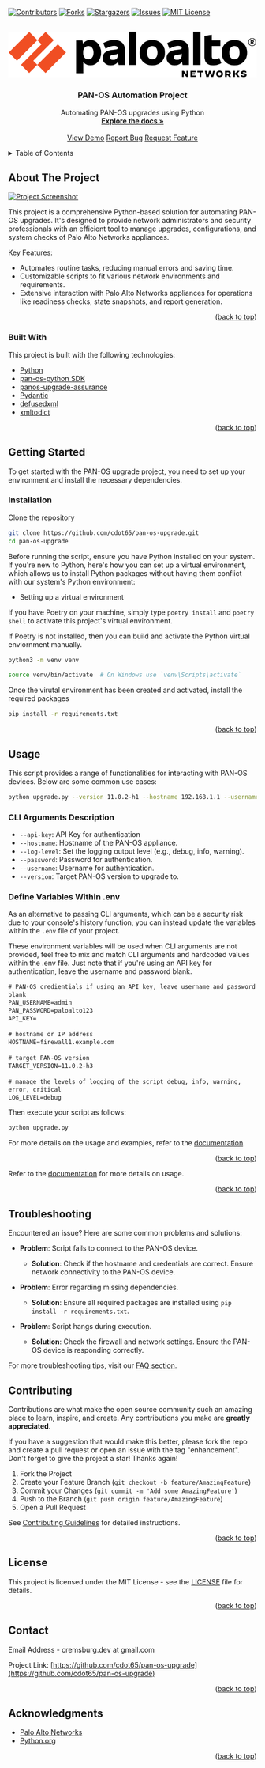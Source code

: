 <a name="readme-top"></a>

<!-- PROJECT SHIELDS -->
[![Contributors][contributors-shield]][contributors-url]
[![Forks][forks-shield]][forks-url]
[![Stargazers][stars-shield]][stars-url]
[![Issues][issues-shield]][issues-url]
[![MIT License][license-shield]][license-url]

<!-- PROJECT LOGO -->
<br />
<div align="center">
    <img src="images/logo.svg" alt="Logo">
    <h3 align="center">PAN-OS Automation Project</h3>
    <p align="center">
        Automating PAN-OS upgrades using Python
        <br />
        <a href="https://github.com/cdot65/pan-os-upgrade"><strong>Explore the docs »</strong></a>
        <br />
        <br />
        <a href="https://github.com/cdot65/pan-os-upgrade">View Demo</a>
        <a href="https://github.com/cdot65/pan-os-upgrade/issues">Report Bug</a>
        <a href="https://github.com/cdot65/pan-os-upgrade/issues">Request Feature</a>
    </p>
</div>

<!-- TABLE OF CONTENTS -->
<details>
    <summary>Table of Contents</summary>
    <ol>
        <li>
            <a href="#about-the-project">About The Project</a>
            <ul>
                <li><a href="#built-with">Built With</a></li>
            </ul>
        </li>
        <li>
            <a href="#getting-started">Getting Started</a>
            <ul>
                <li><a href="#prerequisites">Prerequisites</a></li>
                <li><a href="#installation">Installation</a></li>
            </ul>
        </li>
        <li><a href="#usage">Usage</a></li>
        <li><a href="#contributing">Contributing</a></li>
        <li><a href="#license">License</a></li>
        <li><a href="#contact">Contact</a></li>
        <li><a href="#acknowledgments">Acknowledgments</a></li>
    </ol>
</details>

<!-- ABOUT THE PROJECT -->
## About The Project

[![Project Screenshot][product-screenshot]](https://paloaltonetworks.com)

This project is a comprehensive Python-based solution for automating PAN-OS upgrades. It's designed to provide network administrators and security professionals with an efficient tool to manage upgrades, configurations, and system checks of Palo Alto Networks appliances.

Key Features:

* Automates routine tasks, reducing manual errors and saving time.
* Customizable scripts to fit various network environments and requirements.
* Extensive interaction with Palo Alto Networks appliances for operations like readiness checks, state snapshots, and report generation.

<p align="right">(<a href="#readme-top">back to top</a>)</p>

### Built With

This project is built with the following technologies:

* [Python](https://python.org/)
* [pan-os-python SDK](https://github.com/PaloAltoNetworks/pan-os-python)
* [panos-upgrade-assurance](https://github.com/PaloAltoNetworks/pan-os-upgrade-assurance)
* [Pydantic](https://docs.pydantic.dev/latest/)
* [defusedxml](https://pypi.org/project/defusedxml/)
* [xmltodict](https://pypi.org/project/xmltodict/)

<p align="right">(<a href="#readme-top">back to top</a>)</p>

<!-- GETTING STARTED -->
## Getting Started

To get started with the PAN-OS upgrade project, you need to set up your environment and install the necessary dependencies.

### Installation

Clone the repository

```bash
git clone https://github.com/cdot65/pan-os-upgrade.git
cd pan-os-upgrade
```

Before running the script, ensure you have Python installed on your system. If you're new to Python, here's how you can set up a virtual environment, which allows us to install Python packages without having them conflict with our system's Python environment:

* Setting up a virtual environment

If you have Poetry on your machine, simply type `poetry install` and `poetry shell` to activate this project's virtual environment.

If Poetry is not installed, then you can build and activate the Python virtual enviornment manually.

```bash
python3 -m venv venv
```

```bash
source venv/bin/activate  # On Windows use `venv\Scripts\activate`
```

Once the virutal environment has been created and activated, install the required packages

```bash
pip install -r requirements.txt
```

<p align="right">(<a href="#readme-top">back to top</a>)</p>

<!-- USAGE EXAMPLES -->
## Usage

This script provides a range of functionalities for interacting with PAN-OS devices. Below are some common use cases:

```bash
python upgrade.py --version 11.0.2-h1 --hostname 192.168.1.1 --username admin --password paloalto123 --log-level debug
```

### CLI Arguments Description

* `--api-key`: API Key for authentication
* `--hostname`: Hostname of the PAN-OS appliance.
* `--log-level`: Set the logging output level (e.g., debug, info, warning).
* `--password`: Password for authentication.
* `--username`: Username for authentication.
* `--version`: Target PAN-OS version to upgrade to.

### Define Variables Within .env

As an alternative to passing CLI arguments, which can be a security risk due to your console's history function, you can instead update the variables within the `.env` file of your project.

These environment variables will be used when CLI arguments are not provided, feel free to mix and match CLI arguments and hardcoded values within the .env file. Just note that if you're using an API key for authentication, leave the username and password blank.

```env
# PAN-OS credientials if using an API key, leave username and password blank
PAN_USERNAME=admin
PAN_PASSWORD=paloalto123
API_KEY=

# hostname or IP address
HOSTNAME=firewall1.example.com

# target PAN-OS version
TARGET_VERSION=11.0.2-h3

# manage the levels of logging of the script debug, info, warning, error, critical
LOG_LEVEL=debug
```

Then execute your script as follows:

```bash
python upgrade.py
```

For more details on the usage and examples, refer to the [documentation](https://cdot65.github.io/pan-os-upgrade/).

<p align="right">(<a href="#readme-top">back to top</a>)</p>

Refer to the [documentation](https://github.com/cdot65/pan-os-upgrade) for more details on usage.

<p align="right">(<a href="#readme-top">back to top</a>)</p>

<!-- TROUBLESHOOTING -->
## Troubleshooting

Encountered an issue? Here are some common problems and solutions:

* **Problem**: Script fails to connect to the PAN-OS device.
  * **Solution**: Check if the hostname and credentials are correct. Ensure network connectivity to the PAN-OS device.

* **Problem**: Error regarding missing dependencies.
  * **Solution**: Ensure all required packages are installed using `pip install -r requirements.txt`.

* **Problem**: Script hangs during execution.
  * **Solution**: Check the firewall and network settings. Ensure the PAN-OS device is responding correctly.

For more troubleshooting tips, visit our [FAQ section](#).

<!-- CONTRIBUTING -->
## Contributing

Contributions are what make the open source community such an amazing place to learn, inspire, and create. Any contributions you make are **greatly appreciated**.

If you have a suggestion that would make this better, please fork the repo and create a pull request or open an issue with the tag "enhancement". Don't forget to give the project a star! Thanks again!

1. Fork the Project
2. Create your Feature Branch (`git checkout -b feature/AmazingFeature`)
3. Commit your Changes (`git commit -m 'Add some AmazingFeature'`)
4. Push to the Branch (`git push origin feature/AmazingFeature`)
5. Open a Pull Request

See [Contributing Guidelines](#) for detailed instructions.

<p align="right">(<a href="#readme-top">back to top</a>)</p>

<!-- LICENSE -->
## License

This project is licensed under the MIT License - see the [LICENSE](LICENSE) file for details.

<p align="right">(<a href="#readme-top">back to top</a>)</p>

<!-- CONTACT -->
## Contact

Email Address - cremsburg.dev at gmail.com

Project Link: [https://github.com/cdot65/pan-os-upgrade](https://github.com/cdot65/pan-os-upgrade)

<p align="right">(<a href="#readme-top">back to top</a>)</p>

<!-- ACKNOWLEDGMENTS -->
## Acknowledgments

* [Palo Alto Networks](https://www.paloaltonetworks.com/)
* [Python.org](https://python.org/)

<p align="right">(<a href="#readme-top">back to top</a>)</p>

<!-- MARKDOWN LINKS & IMAGES -->
[contributors-shield]: https://img.shields.io/github/contributors/cdot65/pan-os-upgrade.svg?style=for-the-badge
[contributors-url]: https://github.com/cdot65/pan-os-upgrade/graphs/contributors
[forks-shield]: https://img.shields.io/github/forks/cdot65/pan-os-upgrade.svg?style=for-the-badge
[forks-url]: https://github.com/cdot65/pan-os-upgrade/network/members
[stars-shield]: https://img.shields.io/github/stars/cdot65/pan-os-upgrade.svg?style=for-the-badge
[stars-url]: https://github.com/cdot65/pan-os-upgrade/stargazers
[issues-shield]: https://img.shields.io/github/issues/cdot65/pan-os-upgrade.svg?style=for-the-badge
[issues-url]: https://github.com/cdot65/pan-os-upgrade/issues
[license-shield]: https://img.shields.io/github/license/cdot65/pan-os-upgrade.svg?style=for-the-badge
[license-url]: https://github.com/cdot65/pan-os-upgrade/blob/main/LICENSE
[product-screenshot]: https://github.com/cdot65/pan-os-upgrade/blob/main/images/screenshot.jpg
